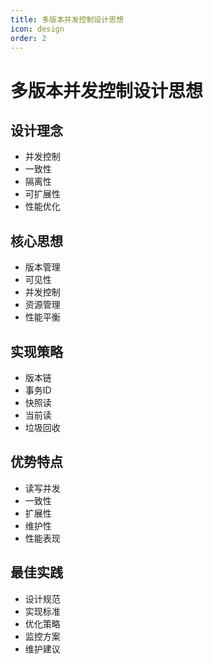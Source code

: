 ```yaml
---
title: 多版本并发控制设计思想
icon: design
order: 2
---
```


# 多版本并发控制设计思想

## 设计理念
- 并发控制
- 一致性
- 隔离性
- 可扩展性
- 性能优化

## 核心思想
- 版本管理
- 可见性
- 并发控制
- 资源管理
- 性能平衡

## 实现策略
- 版本链
- 事务ID
- 快照读
- 当前读
- 垃圾回收

## 优势特点
- 读写并发
- 一致性
- 扩展性
- 维护性
- 性能表现

## 最佳实践
- 设计规范
- 实现标准
- 优化策略
- 监控方案
- 维护建议
